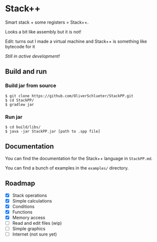 # Stack++

Smart stack + some registers = Stack++.

Looks a bit like assembly but it is not!

Edit: turns out I made a virtual machine and Stack++ is something like bytecode for it

_Still in active development!_

## Build and run

### Build jar from source

````console
$ git clone https://github.com/OliverSchlueter/StackPP.git
$ cd StackPP/
$ gradlew jar
````

### Run jar

````console
$ cd build/libs/
$ java -jar StackPP.jar [path to .spp file]
````

## Documentation

You can find the documentation for the Stack++ language in ``StackPP.md``.

You can find a bunch of examples in the ``examples/`` directory.

## Roadmap

- [x] Stack operations
- [x] Simple calculations
- [x] Conditions
- [x] Functions
- [x] Memory access
- [ ] Read and edit files (wip)
- [ ] Simple graphics
- [ ] Internet (not sure yet)